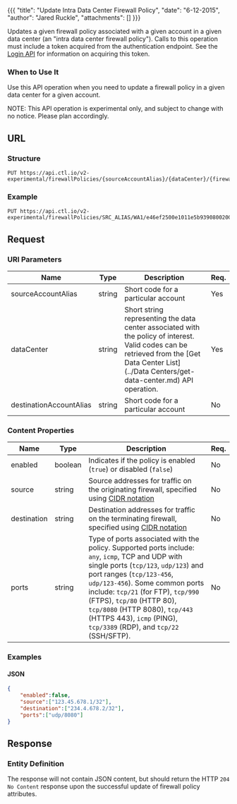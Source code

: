 {{{
  "title": "Update Intra Data Center Firewall Policy",
  "date": "6-12-2015",
  "author": "Jared Ruckle",
  "attachments": []
}}}

Updates a given firewall policy associated with a given account in a given data center (an "intra data center firewall policy"). Calls to this operation must include a token acquired from the authentication endpoint. See the [Login API](../Authentication/login.md) for information on acquiring this token.

### When to Use It

Use this API operation when you need to update a firewall policy in a given data center for a given account.

  NOTE: This API operation is experimental only, and subject to change with no notice. Please plan accordingly.

## URL

### Structure

    PUT https://api.ctl.io/v2-experimental/firewallPolicies/{sourceAccountAlias}/{dataCenter}/{firewallPolicy}

### Example

    PUT https://api.ctl.io/v2-experimental/firewallPolicies/SRC_ALIAS/WA1/e46ef2500e1011e5b9390800200c9a66

## Request

### URI Parameters

| Name | Type | Description | Req. |
| --- | --- | --- | --- |
| sourceAccountAlias | string | Short code for a particular account | Yes |
| dataCenter | string | Short string representing the data center associated with the policy of interest. Valid codes can be retrieved from the [Get Data Center List](../Data Centers/get-data-center.md) API operation. | Yes |
| destinationAccountAlias | string | Short code for a particular account | No |

### Content Properties

| Name | Type | Description | Req. |
| --- | --- | --- | --- |
| enabled | boolean | Indicates if the policy is enabled (`true`) or disabled (`false`) | No |
| source | string | Source addresses for traffic on the originating firewall, specified using [CIDR notation](http://en.wikipedia.org/wiki/Classless_Inter-Domain_Routing) | No |
| destination | string | Destination addresses for traffic on the terminating firewall, specified using [CIDR notation](http://en.wikipedia.org/wiki/Classless_Inter-Domain_Routing) | No |
| ports | string | Type of ports associated with the policy. Supported ports include: `any`, `icmp`, TCP and UDP with single ports (`tcp/123`, `udp/123`) and port ranges (`tcp/123-456`, `udp/123-456`). Some common ports include: `tcp/21` (for FTP), `tcp/990` (FTPS), `tcp/80` (HTTP 80), `tcp/8080` (HTTP 8080), `tcp/443` (HTTPS 443), `icmp` (PING), `tcp/3389` (RDP), and `tcp/22` (SSH/SFTP). | No |


### Examples

#### JSON
```json
{
    "enabled":false,
    "source":["123.45.678.1/32"],
    "destination":["234.4.678.2/32"],
    "ports":["udp/8080"]
}
```

## Response

### Entity Definition

The response will not contain JSON content, but should return the HTTP `204 No Content` response upon the successful update of firewall policy attributes.
